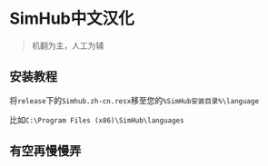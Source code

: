# SimHub中文汉化

> 机翻为主，人工为辅

## 安装教程

将`release`下的`Simhub.zh-cn.resx`移至您的`%SimHub安装目录%\language`

比如`C:\Program Files (x86)\SimHub\languages`

## 有空再慢慢弄